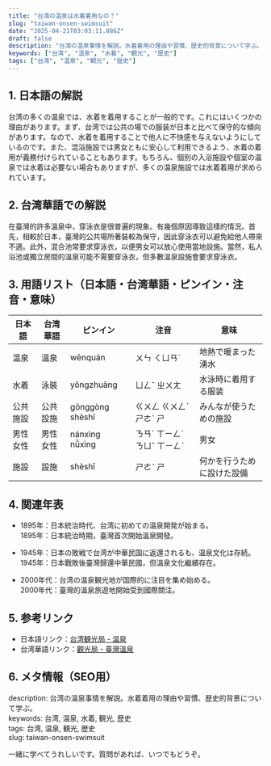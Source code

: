 ```yaml
---
title: "台湾の温泉は水着着用なの？"
slug: "taiwan-onsen-swimsuit"
date: "2025-04-21T03:03:11.886Z"
draft: false
description: "台湾の温泉事情を解説。水着着用の理由や習慣、歴史的背景について学ぶ。"
keywords: ["台湾", "温泉", "水着", "観光", "歴史"]
tags: ["台湾", "温泉", "観光", "歴史"]
---
```


## 1. 日本語の解説  
台湾の多くの温泉では、水着を着用することが一般的です。これにはいくつかの理由があります。まず、台湾では公共の場での服装が日本と比べて保守的な傾向があります。なので、水着を着用することで他人に不快感を与えないようにしているのです。また、混浴施設では男女ともに安心して利用できるよう、水着の着用が義務付けられていることもあります。もちろん、個別の入浴施設や個室の温泉では水着は必要ない場合もありますが、多くの温泉施設では水着着用が求められています。

## 2. 台湾華語での解説  
在臺灣的許多溫泉中，穿泳衣是很普遍的現象。有幾個原因導致這樣的情況。首先，相較於日本，臺灣的公共場所著裝較為保守，因此穿泳衣可以避免給他人帶來不適。此外，混合池常要求穿泳衣，以便男女可以放心使用當地設施。當然，私人浴池或獨立房間的溫泉可能不需要穿泳衣，但多數溫泉設施會要求穿泳衣。

## 3. 用語リスト（日本語・台湾華語・ピンイン・注音・意味）  
| 日本語      | 台湾華語  | ピンイン    | 注音      | 意味                           |
|-------------|-----------|-------------|-----------|--------------------------------|
| 温泉         | 溫泉      | wēnquán     | ㄨㄣ ㄑㄩㄢˊ | 地熱で暖まった湧水              |
| 水着         | 泳裝      | yǒngzhuāng  | ㄩㄥˇ ㄓㄨㄤ | 水泳時に着用する服装            |
| 公共施設     | 公共設施  | gōnggòng shèshī | ㄍㄨㄥ ㄍㄨㄥˋ ㄕㄜˋ ㄕ | みんなが使うための施設          |
| 男性女性     | 男性女性  | nánxìng nǚxìng | ㄋㄢˊ ㄒㄧㄥˋ ㄋㄩˇ ㄒㄧㄥˋ | 男女                          |
| 施設         | 設施      | shèshī       | ㄕㄜˋ ㄕ   | 何かを行うために設けた設備      |

## 4. 関連年表  
- 1895年：日本統治時代、台湾に初めての温泉開発が始まる。  
  1895年：日本統治時期，臺灣首次開始溫泉開發。

- 1945年：日本の敗戦で台湾が中華民国に返還されるも、温泉文化は存続。  
  1945年：日本戰敗後臺灣歸還中華民國，但溫泉文化繼續存在。

- 2000年代：台湾の温泉観光地が国際的に注目を集め始める。  
  2000年代：臺灣的溫泉旅遊地開始受到國際關注。

## 5. 参考リンク  
- 日本語リンク：[台湾観光局 - 温泉](http://jp.taiwan.net.tw/m1.aspx?sNo=0010203)  
- 台湾華語リンク：[觀光局 - 臺灣溫泉](https://www.taiwan.net.tw/)

## 6. メタ情報（SEO用）  
description: 台湾の温泉事情を解説。水着着用の理由や習慣、歴史的背景について学ぶ。  
keywords: 台湾, 温泉, 水着, 観光, 歴史  
tags: 台湾, 温泉, 観光, 歴史  
slug: taiwan-onsen-swimsuit

一緒に学べてうれしいです。質問があれば、いつでもどうぞ。